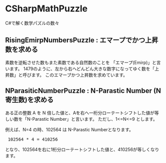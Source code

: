# CSharpMathPuzzle
C#で解く数学パズルの数々

## RisingEmirpNumbersPuzzle : エマープでかつ上昇数を求める

素数を逆転させた数もまた素数である自然数のことを 「エマープ(Emirp)」と言います。
1479のように、左から右へどんどん大きな数字になってゆく数を「上昇数」と呼びます。
このエマープかつ上昇数を求めています。


## NParasiticNumberPuzzle : N-Parastic Number (N寄生数)を求める

ある正の整数 A を N 倍した値と、Aを右へ一桁分ローテートシフトした値が等しい数を「N-Parastic Number」と言います。 
ただし、1<=N<=9 とします。

例えば、N=4 の時、102564 は N-Parastic Numberとなります。

<pre>
 102564 * 4 = 410256 
</pre>

となり、102564を右に1桁分ローテートシフトした値と、410256が等しくなります。

